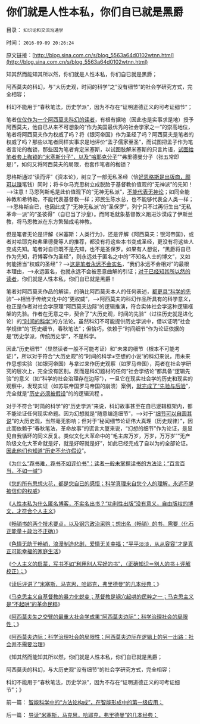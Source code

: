 # 你们就是人性本私，你们自已就是黑爵

目录： `知识论和交流沟通学` 

时间： `2016-09-09 20:26:24` 

原文链接：[http://blog.sina.com.cn/s/blog_5563a64d0102wtnn.html](http://blog.sina.com.cn/s/blog_5563a64d0102wtnn.html)

知其然而能知其所以然，你们就是人性本私，你们自已就是黑爵；

阿西莫夫的科幻，与“大历史观，时间的科学”之“没有细节”的社会学研究方式，完全相容；

科幻不能用于“春秋笔法，历史学派”，因为不存在“证明道德正义的可考证细节”；

笔者[仅仅作为一个阿西莫夫科幻的读者](../../../2016/8/31/“荐书难，荐书不如评讲书”，对故意不懂者“百言百当，不如一缄”.md)，有根有据地（因此也是实事求是地）授予阿西莫夫，他自已从来不可想象的“作为美国最优秀的社会学家之一”的崇高地位，笔者将阿西莫夫作为权威了吗？将《银河帝国》作为圣经了吗？阿西莫夫是笔者的权威了吗？那些以笔者同样实事求是地评价“孟子儒家至圣”，而试图把孟子作为笔者言论的枷锁，那些因为笔者肯定米塞斯，以试图肢解米塞斯的只言片语，[试图给笔者套上枷锁的“米塞斯分子”，以及“哈耶克分子](../../../2011/4/25/混淆了证人和法官角色的理性主义.md)”“弗里德曼分子（张五常即是）”，如何又将阿西莫夫的局限，也套作笔者的枷锁？

恩格斯通过“读而评”《资本论》，树立了一部无私圣经（恰[好恩格斯是出版商，颇可以赚](../../../2016/9/2/畅销书的两个技术要点，以及钢穴政治采购；.md)笔钱）同时；将卡尔马克思树立成脱胎于基督教价值观的“无神派”的先知！——>注意！马恩列斯毛是此价值观下的“无神无私派”，[不能代表无神论](../../../2013/6/11/无神论的青少年宗教信仰教育.md)；如同全能神教和希特勒，不能代表基督教一样；郑民生陈水总，也不能够代表全人类一样；——>恩格斯自已，也因此成了“无神无私派”的“圣保罗”，列宁只不过再衍生出“无私革命一派”的“圣彼得”（自已当了沙皇）。而阿毛就象基督教义跑进沙漠成了伊斯兰教，将马恩教派在东方繁殖成毛神教。

但是笔者无论是评解《米塞斯：人类行为》，还是评解《阿西莫夫：银河帝国》，或者对哈耶克和弗里德曼等人的推荐，都没有将这些本书变成圣经，更没有将这些人变成先知。笔者对自已既不是先知，也不是圣保罗。如果有人想说，“黑爵将自已作为先知，将博客作为圣经”，则永远处于匿名之中的“不知名人士的博文”，又如何能担当“权威的圣经”？——>[这是笔者永远不会实名](../../../2016/9/1/人性本私为什么匿名博客，不实名出书？.md)，“我们永远不会相对”的最根本理由，——>永远匿名，也就永远不会被恶意曲解的引证；[对于已经知其所以然的读者](../../../2016/9/1/大学无书！您的所有思想火花，都是您自已的感悟；.md)，你们就是人性本私，你们自已就是黑爵！

笔者对阿西莫夫作品的解读，的确比阿西莫夫本人的任何表述，[都更具“科学的先](../../../2016/1/11/实体历史学不是“借古喻今”，而是“古今通判”.md)验”——>相当于传统文化中的“更权威”，——>阿西莫夫的科幻作品所具有的科学意义，也正是作者对社会学原理“阿西莫夫边际”的逻辑推演，符合实体社会学这种逻辑框架的先验。作者在无意之中，契合了“大历史观，时间的先验”（过往历史就是进化论）的[“时间的科学”](../../../2012/6/18/时间的科学.md)的方法论。虽然科幻不可能提供历史学派中，借以证明“社会学规律”的“历史细节，春秋笔法”；但恰巧，依赖于“时间细节”作为论证依据的是“历史学派，传统历史学”，不是科学。

因此“历史细节”（显然读者一般不可能考证）和“未来的细节（根本不可能考证）”，所以对于符合“大历史观”的“时间的科学≠空想的小说”的科幻来说，用未来作思想实验（如银河帝国）与拿过来作历史观察（如罗马帝国），两者在社会学研究的层次上，完全没有区别。反而是科幻题材的任何“社会学结论”都具备“逻辑先验”的意义（如“科学的社会治理存在边际”），一旦它在现实社会学的历史和现实的观察中，发现实证（如苏联帝国罗马帝国的崩溃）案例，[就完成了“先验与后验](../../../2013/12/22/所有人都是“先验而后验”的智力模式,先验不是真理的代名词.md)”，完全就是“[历史必须被假设](../../../2010/5/9/历史是必须被假设的.md)”的的逻辑流程
。

对于不符合“时简的科学”的“历史学派”来说，科幻故事甚至在自已逻辑框架内，都不能论证任何现实命题。因为幻想就是“随意编造细节”，——>对于“[细节可以自圆其说](../../../2010/4/21/大维度历史观允许在细节上“自圆其说”.md)”的大历史观，当然毫无影响；但对于“秘闻细节论证伟大真理（历史规律）”，因此而依赖于“春秋笔法，革命故事”的谎言大厦来说，“幻想的细节”作为论证，是显见自我循环的同义反复。类似文化大革命中的“毛主席万岁，万岁，万万岁”“无产阶级文化大革命就是好，就是好呀就是好”，如此已经完成了自以为的全部论证。[因此他们也知道“历史不允许假设](../../../2010/4/19/“秘闻秘籍决定论”唯心历史和现实观体现的“国民文化.md)”。

《[为什么“荐书难，荐书不如评价书”：读者一般未掌握读书的方法论；“百言百当，不如一缄”](../../../2016/8/31/“荐书难，荐书不如评讲书”，对故意不懂者“百言百当，不如一缄”.md)》

《[您的所有思想火花，都是您自已的感悟；科学真理来自您个人的理解，永远不是被信仰的权威](../../../2016/9/1/大学无书！您的所有思想火花，都是您自已的感悟；.md)》

《[人性本私为什么匿名博客，不实名出书？“功利性出版”没有意义，自由版权的博文，才符合个人主义](../../../2016/9/1/人性本私为什么匿名博客，不实名出书？.md)》

《[畅销书的两个技术要点，以及钢穴政治采购；想出名（畅销）的书，需要（化石正能量＋政治不正确）](../../../2016/9/2/畅销书的两个技术要点，以及钢穴政治采购；.md)》

《[色情无助于畅销，浪漫制造悲剧，爱情无关幸福；“平平淡淡，从从容容”才是真正可能幸福的家庭生活](../../../2016/9/3/浪漫是让自已不能幸福的意淫，爱情是让家族痛苦的浪漫.md)》

《[个人主义的启蒙，写书不如“利用别人写好的书”，（正确知识＝别人的书＋评解校正）；](../../../2016/9/4/个人主义的启蒙，写书不如“利用别人写好的书”.md)》

《[读后评讲了“米塞斯，马克思，哈耶克，弗里德曼”的几本经典；](../../../2016/9/5/导读“米塞斯，马克思，哈耶克，弗里德曼”的几本经典；.md)》

《[马克思主义自基督教的暴力化蜕变；基督教是钢穴起哄的民粹之一；马克思主义是“不起哄”的革命民粹](../../../2016/9/6/再说基督教与马克思主义的关系与异同；.md)》

《[阿西莫夫失之交臂的最重大社会学成果“阿西莫夫边际”：科学治理社会的局限性；](../../../2016/9/7/卡尔马克思是全球进步主义的“革命神灯”，及其“阿西莫夫边际”.md)》

《[阿西莫夫边际：科学治理社会的局限性；阿西莫夫边际在逻辑上的另一出路：社会并不需要治理](../../../2016/9/8/阿西莫夫边际：科学治理社会的局限性；.md)》

《知其然而能知其所以然，你们就是人性本私，你们自已就是黑爵；

阿西莫夫的科幻，与大历史观“没有细节”的社会学研究方式，完全相容；

科幻不能用于“春秋笔法，历史学派”，因为不存在“证明道德正义的可考证细节”；》

前一篇： [智能科学中的“方法论构成”，在智能形成中的第一级应用；](../../../2016/9/13/智能科学中的“方法论构成”，在智能形成中的第一级应用；.md)

后一篇： [导读“米塞斯，马克思，哈耶克，弗里德曼”的几本经典；](../../../2016/9/5/导读“米塞斯，马克思，哈耶克，弗里德曼”的几本经典；.md)

